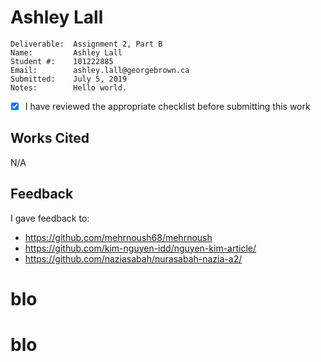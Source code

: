 # Ashley Lall

```
Deliverable:  Assignment 2, Part B
Name:         Ashley Lall
Student #:    101222885
Email:        ashley.lall@georgebrown.ca
Submitted:    July 5, 2019
Notes:        Hello world.
```
- [X] I have reviewed the appropriate checklist before submitting this work

## Works Cited
N/A

## Feedback
I gave feedback to:
- https://github.com/mehrnoush68/mehrnoush
- https://github.com/kim-nguyen-idd/nguyen-kim-article/
- https://github.com/naziasabah/nurasabah-nazia-a2/
# blo
# blo
